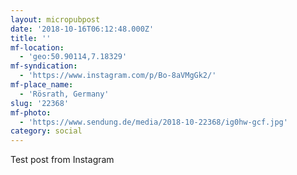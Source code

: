 ```yaml
---
layout: micropubpost
date: '2018-10-16T06:12:48.000Z'
title: ''
mf-location:
  - 'geo:50.90114,7.18329'
mf-syndication:
  - 'https://www.instagram.com/p/Bo-8aVMgGk2/'
mf-place_name:
  - 'Rösrath, Germany'
slug: '22368'
mf-photo:
  - 'https://www.sendung.de/media/2018-10-22368/ig0hw-gcf.jpg'
category: social
---
```

Test post from Instagram
